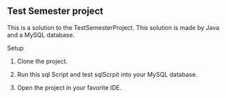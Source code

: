 ## Test Semester project

This is a solution to the TestSemesterProject. This solution is made by Java and a MySQL database.

Setup 

1. Clone the project.

2. Run this sql Script and test sqlScrpit into your MySQL database.

3. Open the project in your favorite IDE.

